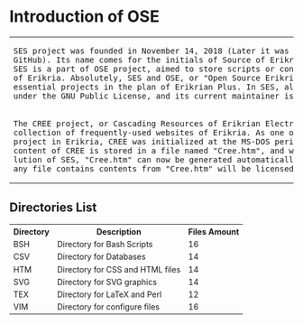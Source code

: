 <html>
<head>
<!--
<meta charset="UTF-8">
<title>README MARKDOWN</title>
-->
</head>
<body>

<h1>Introduction of OSE</h1>
<table>
<tr>
<td>
<pre>
SES project was founded in November 14, 2018 (Later it was uploaded to
GitHub). Its name comes for the initials of Source of Erikrian Scripts.
SES is a part of OSE project, aimed to store scripts or configure files
of Erikria. Absolutely, SES and OSE, or "Open Source Erikria", are both
essential projects in the plan of Erikrian Plus. In SES, all files are
under the GNU Public License, and its current maintainer is Ren Tergan.
</pre>
</td>
<th>
<img alt="E-Plus" src="SVG/E-Plus.svg" width="120%"/>
</th>
</tr>
<tr>
<td>
<pre>
The CREE project, or Cascading Resources of Erikrian Electronics, is a
collection of frequently-used websites of Erikria. As one of the oldest
project in Erikria, CREE was initialized at the MS-DOS period. The main
content of CREE is stored in a file named "Cree.htm", and with the evo-
lution of SES, "Cree.htm" can now be generated automatically. Normally,
any file contains contents from "Cree.htm" will be licensed under GPL.
</pre>
</td>
<th>
<img alt="Erikria" src="SVG/Erikria.svg" width="120%"/>
</th>
</tr>

</table>

<h2>Directories List</h2>
<table>
<tr>
<th>Directory</th>
<th>Description</th>
<th>Files Amount</th>
<!--
<th rowspan="6">
<img alt="Erikria" src="SVG/EriPlus.svg" width="100%"/>
</th>
-->
</tr>
<tr>
<td>BSH</td>
<td>Directory for Bash Scripts</td>
<td>16</td>
</tr>
<tr>
<td>CSV</td>
<td>Directory for Databases</td>
<td>14</td>
</tr>
<tr>
<td>HTM</td>
<td>Directory for CSS and HTML files</td>
<td>14</td>
</tr>
<tr>
<td>SVG</td>
<td>Directory for SVG graphics</td>
<td>14</td>
</tr>
<tr>
<td>TEX</td>
<td>Directory for LaTeX and Perl</td>
<td>12</td>
</tr>
<tr>
<td>VIM</td>
<td>Directory for configure files</td>
<td>16</td>
</tr>
</table>
</body>
</html>
